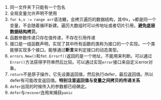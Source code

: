 1. 同一文件夹下只能有一个包名
2. 全局变量允许声明不使用
3. `for k,v := range arr`语法糖，会拷贝遍历的数据结构，其中`k`，`v`都是同一个变量，不会随着循环新建。遍历大数组时可以传地址或者切片引用，**避免底层数据结构拷贝**。
4. 函数参数传递只存在值传递，不存在引用传递
5. 接口是一组函数声明，实现了其中所有函数的类称为接口的一个实现。一个类能够实现多个接口。能够通过**断言**来判定接口的动态类型。
6. `errors.New()`和`fmt.Errorf()`返回的是一个地址，不能用来判断。可以通过`Error()`方法获得字符串然后比较。可以通过实现`error`接口来自定义error对象。
7. `return`不是原子操作，它先设置返回值，然后执行defer，最后返回值。所以defer有可能改变返回值。**特别注意返回值与变量之间拷贝的传递关系**
8. `defer`出现的时候传入的参数都已经确定。
9. `defer`与`recover`连用来捕获`panic`